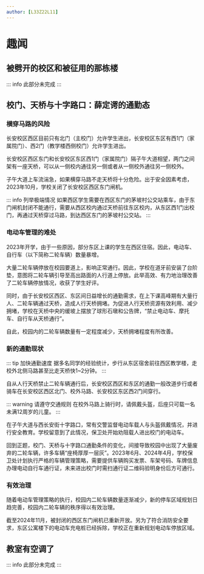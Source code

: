 ```yaml
---
author: [L33Z22L11]
---
```


# 趣闻

## 被劈开的校区和被征用的那栋楼

::: info 此部分未完成
:::

## 校门、天桥与十字路口：薛定谔的通勤态

### 横穿马路的风险

长安校区西区目前只有北门（主校门）允许学生进出，长安校区东区有西1门（家属院门）、西2门（教学楼西侧校门）允许学生进出。

长安校区西区东门和长安校区东区西1门（家属院门）隔子午大道相望，两门之间架有一座天桥，可以从一侧校内通往另一侧或者从一侧校外通往另一侧校外。

子午大道上车流湍急，如果横穿马路不走天桥将十分危险。出于<Tip tip="血淋淋的教训！前车之鉴！痛定思痛！">安全因素</Tip>考虑，2023年10月，学校关闭了长安校区西区东门闸机。

::: info 列举极端情况
如果西区学生需要在西区东门的茅坡村公交站乘车，由于东门闸机封闭不能通行，需要从西区校内通过天桥前往东区校内，从东区西1门出校门，再通过天桥穿过马路，到达西区东门的茅坡村公交站。
:::

### 电动车管理的难处

2023年开学，由于<Tip tip="促进东西区学生流动性以及宿舍楼实际情况">一些原因</Tip>，部分东区上课的学生在西区住宿。因此，电动车、自行车（以下简称二轮车辆）数量暴增。

大量二轮车辆停放在校园要道上，影响正常通行。因此，学校在<Tip tip="路牙、缘石">道牙</Tip>前安装了<Tip tip="斜坡垫">台阶垫</Tip>，意图将二轮车辆引导至高出路面的人行道上停放。此举高效、有力地治理改善了二轮车辆停放情况，收获了学生好评。

同时，由于长安校区西区、东区间日益增长的通勤需求，在上下课高峰期有大量行人、二轮车辆通过天桥，造成人行天桥拥堵。为促进人行天桥资源有效利用、减少拥堵，学校在天桥中央的缓坡上摆放了球形石墩和公告牌，“禁止电动车、摩托车、自行车从天桥通行”。

自此，校园内的二轮车辆数量有一定程度减少，天桥拥堵程度有所改善。

### 新的通勤现状

::: tip 加快通勤速度
据多名同学的经验统计，步行从东区宿舍前往西区教学楼，走校外北侧马路甚至比走天桥快1~2分钟。
:::

自从人行天桥禁止二轮车辆通行后，长安校区西区和东区的通勤一般改道步行或者骑车在长安校区西区北门、校外马路、长安校区东区西2门间穿行。

::: warning 请遵守交通规则
在校外马路上骑行时，请佩戴头盔，后座只可载一名未满12周岁的儿童。
:::

在子午大道与西长安街十字路口，常有交警监督电动车载人与头盔佩戴情况，并进行安全教育。学校留意到了此情况，保卫处开始劝阻载人进出校门的电动车。

回到正题，校门、天桥与十字路口通勤条件的变化，间接导致校园中出现了大量废弃的二轮车辆，许多车辆“座椅厚厚一层灰”。2023年6月、2024年4月，学校保卫处计划执行严格的车辆管理策略，需要提供车辆购买发票、车架号码、车牌信息办理电动自行车通行证，未来进出校门时需扫通行证二维码验明身份后方可通行。

### 有效治理

随着电动车管理策略的执行，校园内二轮车辆数量逐渐减少，新的停车区域规划日趋完善，校园内二轮车辆的秩序得以有效治理。

截至2024年11月，被封闭的西区东门闸机已重新开放。另为了符合消防安全要求，东区公寓楼下的电动车充电桩已经拆除，学校正在重新规划电动车停放区域。

## 教室有空调了

::: info 此部分未完成
:::
